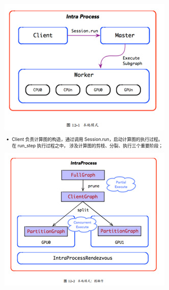 ![tensorflow 运行模型 本地模式](readme/08.100-本地模式_01.png)

* Client 负责计算图的构造，通过调用 Session.run，启动计算图的执行过程。在 run_step 执行过程之中，
涉及计算图的剪枝、分裂、执行三个重要阶段；
  
![tensorflow 运行模型 本地模式](readme/08.100-本地模式_02.png)

